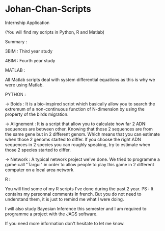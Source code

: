 # Johan-Chan-Scripts
Internship Application

(You will find my scripts in Python, R and Matlab)

Summary :

3BIM : Third year study 

4BIM : Fourth year study



MATLAB :

All Matlab scripts deal with system differential equations as this is why we were using Matlab.


PYTHON :

-> Boids : It is a bio-inspired script which basically allow you to search the extremum of a non-continuous function of N-dimension by using the property of the birds migration. 

-> Alignement : It is a script that allow you to calculate how far 2 ADN sequences are between other. Knowing that those 2 sequences are from the same gene but in 2 different genom.
Which means that you can estimate when those 2 genoms started to differ. If you choose the right ADN sequences in 2 species you can roughly speaking, try to estimate
when those 2 species started to differ. 

-> Network : A typical network project we've done. We tried to programme a game call "Targui" in order to allow people to play this game 
in 2 different computer on a local area network.

R :

You will find some of my R scripts I've done during the past 2 year. 
PS : It contains my personnal comments in french. But you do not need to understand them, it is just to remind me what I were doing. 

I will also study Bayesian Inference this semester and I am required to programme a project with the JAGS software. 


If you need more information don't hesitate to let me know. 
